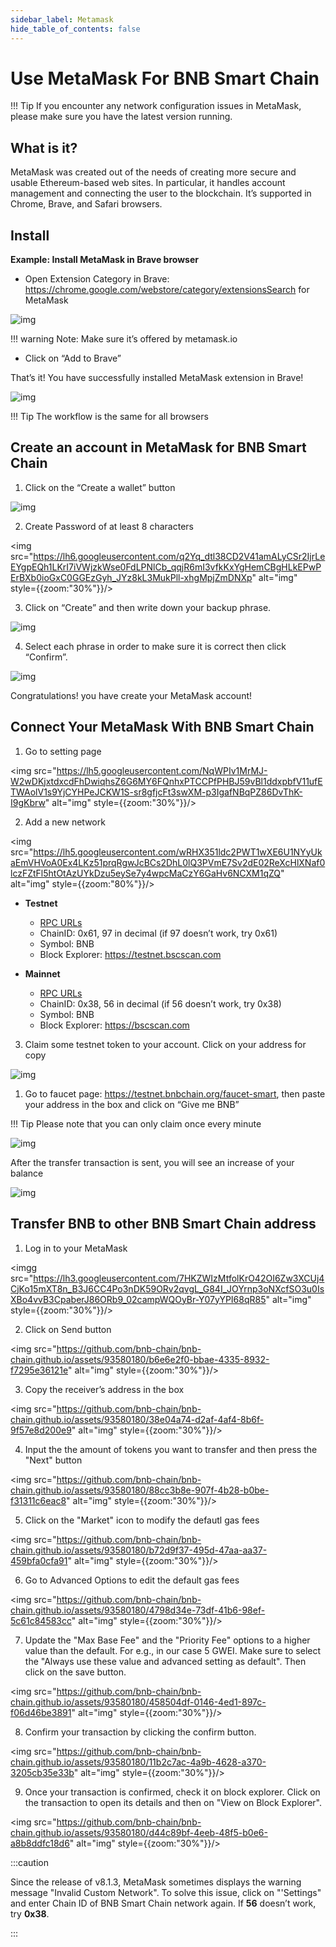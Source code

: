 ```yaml
---
sidebar_label: Metamask 
hide_table_of_contents: false
---
```

# Use MetaMask For BNB Smart Chain

!!! Tip
    If you encounter any network configuration issues in MetaMask, please make sure you have the latest version running.

## What is it?

MetaMask was created out of the needs of creating more secure and usable Ethereum-based web sites. In particular, it handles account management and connecting the user to the blockchain.
It’s supported in Chrome, Brave, and Safari browsers.
## Install

**Example: Install MetaMask in Brave browser**

* Open Extension Category in Brave: https://chrome.google.com/webstore/category/extensionsSearch for MetaMask

![img](https://lh5.googleusercontent.com/JMX8XXKQLkARgzfJUsPDrW8VCTUuP0xsUcqRELilEUr7owNdb5lC1mtAFd8KwbBHKnSRf-T9Df50Yh9Cw88ni5w9bmTIKOqvNWkVpgD1NzU36hDpBRLivqCP1tmZXWhcj41cR3Ly)

!!! warning
    Note: Make sure it’s offered by metamask.io

* Click on “Add to Brave”

That’s it! You have successfully installed MetaMask extension in Brave!

![img](https://lh5.googleusercontent.com/1Xct4vmkSVmPfqznMI4mEa_icigbKVQ0WeVftXE8MOjvk3kW9HJrdIDEoeTi8ARlv6rrlLHmtbhleMFuVmlf5NjIbluOBSQUgLU-HGAg518plJsdap5XXpNupZVCjiFZBaOsO4Ad)

!!! Tip
    The workflow is the same for all browsers

## Create an account in MetaMask for BNB Smart Chain

1. Click on the “Create a wallet” button

![img](https://lh5.googleusercontent.com/Tnz34GivDYUUsCfoi4GZvJ-XXcACX2m5BamPzlQZ7nI71XBVrYYoCv-Kot4E24QHz3P3tzt31O9OeeV-Lbtn_ZrvYGNpp-GWIMWN82MdPslljJZMCwkfPM8SmsBGWL7bFcPTKWG-)

2. Create Password of at least 8 characters
   
<img src="https://lh6.googleusercontent.com/q2Yq_dtl38CD2V41amALyCSr2IjrLeEYgpEQh1LKrI7iVWjzkWse0FdLPNlCb_qqjR6mI3vfkKxYgHemCBgHLkEPwPErBXb0ioGxC0GGEzGyh_JYz8kL3MukPll-xhgMpjZmDNXp" alt="img" style={{zoom:"30%"}}/>

3. Click on “Create” and then write down your backup phrase.

![img](https://lh5.googleusercontent.com/hluBiNbCN4-8J31jX_5j2OqoNZZxb1WoApMr8RnxQ68FswgpD5D0WCZLb01nMVxDR57k-7WlDndvHEIgpB9pVHCr6O9KgenSPG6ayZrZ3D2wtZuWfTiu5Pbi_mDM19414i5FUDl4)

4. Select each phrase in order to make sure it is correct then click “Confirm”.
   
![img](https://lh5.googleusercontent.com/rokxHmh0CZCjyIQqrngQm7qfEGRXbBvHoHuiZHvAon4_k0DLirngnQKqzucSJfrGdyVf-42IhwtDhz2C4PLm4dUjWH3rMrOTPqNC0kUYMSQEflF1ltbGwtiAYFQoxvyKfcNFGJCj)

Congratulations! you have create your MetaMask account!

## Connect Your MetaMask With BNB Smart Chain

1. Go to setting page

<img src="https://lh5.googleusercontent.com/NqWPIv1MrMJ-W2wDKjxtdxcdFhDwiqhsZ6G6MY6FQnhxPTCCPfPHBJ59vBl1ddxpbfV11ufETWAolV1s9YjCYHPeJCKW1S-sr8gfjcFt3swXM-p3IgafNBqPZ86DvThK-I9gKbrw" alt="img" style={{zoom:"30%"}}/>

2. Add a new network
   
<img src="https://lh5.googleusercontent.com/wRHX351ldc2PWT1wXE6U1NYyUkaEmVHVoA0Ex4LKz51prqRgwJcBCs2DhL0lQ3PVmE7Sv2dE02ReXcHlXNaf0lczFZtFl5htOtAzUYkDzu5eySe7y4wpcMaCzY6GaHv6NCXM1qZQ" alt="img" style={{zoom:"80%"}}/>

  * **Testnet**
    * [RPC URLs](rpc.md)
    * ChainID: 0x61, 97 in decimal (if 97 doesn’t work, try 0x61)
    * Symbol: BNB
    * Block Explorer: https://testnet.bscscan.com

  * **Mainnet**
    * [RPC URLs](rpc.md)
    * ChainID: 0x38, 56 in decimal (if 56 doesn’t work, try 0x38)
    * Symbol: BNB
    * Block Explorer: https://bscscan.com

3. Claim some testnet token to your account. Click on your address for copy
   
![img](https://lh3.googleusercontent.com/3-6iXj8gVhTYrhzkDHcRBWOMvkkfUwm2W8aDssNTZ5bFqCsjq1BlY-nhCJDZWwT8kx-9URnQur1JxmAot-3Nu1lhypqVM068MovqDlv-oXPDJtz4PwsNTYGM3TZM_F5uRlnUwrP3)

1. Go to faucet page: https://testnet.bnbchain.org/faucet-smart, then paste your address in the box and click on “Give me BNB”

!!! Tip
    Please note that you can only claim once every minute

![img](https://lh6.googleusercontent.com/DqxU17JcP9iW5f1yUujY5S8w2m32yv00jrQgJJ0vp_OptrNwCWotbb1_X7msseR72OpXSj8fxbLXhWZgpVEtaMJ_STof2D2mZcGsl6Qh4-KWJH8LsYu97SXySMToDnx15qS4po5z)

After the transfer transaction is sent, you will see an increase of your balance

![img](https://lh6.googleusercontent.com/Azy6npo0J6hrV_H_X2-IfVcYHE7U6vaMEh2_GPnVb_5oKZSy9Qqa43QYlzEZlmgcJHnMYbyAvyFNJ16Opcn4xbNRO_6Z11Gnl0eePqOkwOfgOptGT0H9gWG2uepkRaHlYsOZ1w4b)

## Transfer BNB to other BNB Smart Chain address

1. Log in to your MetaMask
   
<imgg src="https://lh3.googleusercontent.com/7HKZWIzMtfolKrO42OI6Zw3XCUj4CjKo15mXT8n_B3J6CC4Po3nDK59ORv2qvgL_G84I_JOYrnp3oNXcfSO3u0IsXBo4vvB3CpaberJ86ORb9_02campWQOyBr-Y07yYPI68qR85" alt="img" style={{zoom:"30%"}}/>

2. Click on Send button
   
<img src="https://github.com/bnb-chain/bnb-chain.github.io/assets/93580180/b6e6e2f0-bbae-4335-8932-f7295e36121e" alt="img" style={{zoom:"30%"}}/>

3. Copy the receiver’s address in the box

<img src="https://github.com/bnb-chain/bnb-chain.github.io/assets/93580180/38e04a74-d2af-4af4-8b6f-9f57e8d200e9" alt="img" style={{zoom:"30%"}}/>

4. Input the the amount of tokens you want to transfer and then press the "Next" button

<img src="https://github.com/bnb-chain/bnb-chain.github.io/assets/93580180/88cc3b8e-907f-4b28-b0be-f31311c6eac8" alt="img" style={{zoom:"30%"}}/>

5. Click on the "Market" icon to modify the defautl gas fees

<img src="https://github.com/bnb-chain/bnb-chain.github.io/assets/93580180/b72d9f37-495d-47aa-aa37-459bfa0cfa91" alt="img" style={{zoom:"30%"}}/>

6. Go to Advanced Options to edit the default gas fees

<img src="https://github.com/bnb-chain/bnb-chain.github.io/assets/93580180/4798d34e-73df-41b6-98ef-5c61c84583cc" alt="img" style={{zoom:"30%"}}/>

7. Update the "Max Base Fee" and the "Priority Fee" options to a higher value than the default. For e.g., in our case 5 GWEI. Make sure to select the "Always use these value and advanced setting as default". Then click on the save button.

<img src="https://github.com/bnb-chain/bnb-chain.github.io/assets/93580180/458504df-0146-4ed1-897c-f06d46be3891" alt="img" style={{zoom:"30%"}}/>

8. Confirm your transaction by clicking the confirm button.

<img src="https://github.com/bnb-chain/bnb-chain.github.io/assets/93580180/11b2c7ac-4a9b-4628-a370-3205cb35e33b" alt="img" style={{zoom:"30%"}}/>

9. Once your transaction is confirmed, check it on block explorer. Click on the transaction to open its details and then on "View on Block Explorer".

<img src="https://github.com/bnb-chain/bnb-chain.github.io/assets/93580180/d44c89bf-4eeb-48f5-b0e6-a8b8ddfc18d6" alt="img" style={{zoom:"30%"}}/>

:::caution

Since the release of v8.1.3, MetaMask sometimes displays the warning message "Invalid Custom Network". To solve this issue, click on "'Settings" and enter Chain ID of BNB Smart Chain network again. If **56** doesn’t work, try **0x38**. 

:::

